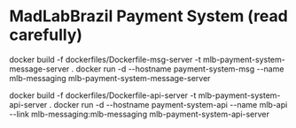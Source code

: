 # MadLabBrazil Payment System (read carefully)

docker build -f dockerfiles/Dockerfile-msg-server -t mlb-payment-system-message-server .
docker run -d --hostname payment-system-msg --name mlb-messaging  mlb-payment-system-message-server

docker build -f dockerfiles/Dockerfile-api-server -t mlb-payment-system-api-server .
docker run -d --hostname payment-system-api --name mlb-api --link mlb-messaging:mlb-messaging  mlb-payment-system-api-server